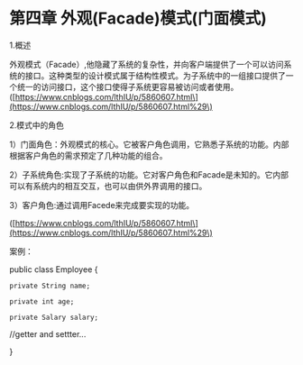 # 第四章 外观\(Facade\)模式\(门面模式\)

1.概述

外观模式（Facade）,他隐藏了系统的复杂性，并向客户端提供了一个可以访问系统的接口。这种类型的设计模式属于结构性模式。为子系统中的一组接口提供了一个统一的访问接口，这个接口使得子系统更容易被访问或者使用。\([https://www.cnblogs.com/lthIU/p/5860607.html\](https://www.cnblogs.com/lthIU/p/5860607.html%29\)

2.模式中的角色

1）门面角色：外观模式的核心。它被客户角色调用，它熟悉子系统的功能。内部根据客户角色的需求预定了几种功能的组合。

2）子系统角色:实现了子系统的功能。它对客户角色和Facade是未知的。它内部可以有系统内的相互交互，也可以由供外界调用的接口。

3）客户角色:通过调用Facede来完成要实现的功能。

\([https://www.cnblogs.com/lthIU/p/5860607.html\](https://www.cnblogs.com/lthIU/p/5860607.html%29\)

案例：

public class Employee {

	private String name;

	private int age;

	private Salary salary;

//getter and settter...

}

